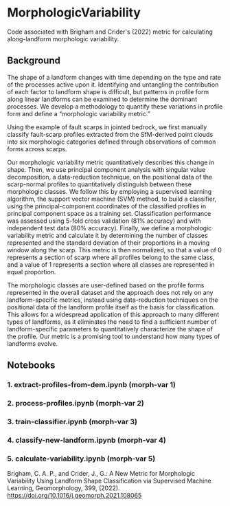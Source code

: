 # MorphologicVariability
 Code associated with Brigham and Crider's (2022) metric for calculating along-landform morphologic variability.

## Background
The shape of a landform changes with time depending on the type and rate of the processes active upon it. Identifying and untangling the contribution of each factor to landform shape is difficult, but patterns in profile form along linear landforms can be examined to determine the dominant processes. We develop a methodology to quantify these variations in profile form and define a “morphologic variability metric.”

Using the example of fault scarps in jointed bedrock, we first manually classify fault-scarp profiles extracted from the SfM-derived point clouds into six morphologic categories defined through observations of common forms across scarps.

Our morphologic variability metric quantitatively describes this change in shape. Then, we use principal component analysis with singular value decomposition, a data-reduction technique, on the positional data of the scarp-normal profiles to quantitatively distinguish between these morphologic classes. We follow this by employing a supervised learning algorithm, the support vector machine (SVM) method, to build a classifier, using the principal-component coordinates of the classified profiles in principal component space as a training set. Classification performance was assessed using 5-fold cross validation (81% accuracy) and with independent test data (80% accuracy). Finally, we define a morphologic variability metric and calculate it by determining the number of classes represented and the standard deviation of their proportions in a moving window along the scarp. This metric is then normalized, so that a value of 0 represents a section of scarp where all profiles belong to the same class, and a value of 1 represents a section where all classes are represented in equal proportion. 

The morphologic classes are user-defined based on the profile forms represented in the overall dataset and the approach does not rely on any landform-specific metrics, instead using data-reduction techniques on the positional data of the landform profile itself as the basis for classification. This allows for a widespread application of this approach to many different types of landforms, as it eliminates the need to find a sufficient number of landform-specific parameters to quantitatively characterize the shape of the profile. Our metric is a promising tool to understand how many types of landforms evolve.

## Notebooks
### 1. extract-profiles-from-dem.ipynb (morph-var 1)

### 2. process-profiles.ipynb (morph-var 2)

### 3. train-classifier.ipynb (morph-var 3)

### 4. classify-new-landform.ipynb (morph-var 4)

### 5. calculate-variability.ipynb (morph-var 5)

Brigham, C. A. P., and Crider, J., G.: A New Metric for Morphologic Variability Using Landform Shape Classification via Supervised Machine Learning, Geomorphology, 399, (2022). https://doi.org/10.1016/j.geomorph.2021.108065
